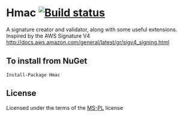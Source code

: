 Hmac [![Build status](https://ci.appveyor.com/api/projects/status/8ml3eb79e48t938s?svg=true)](https://ci.appveyor.com/project/andrewabest/hmac)
====

A signature creator and validator, along with some useful extensions. Inspired by the AWS Signature V4 http://docs.aws.amazon.com/general/latest/gr/sigv4_signing.html

## To install from NuGet

    Install-Package Hmac

## License

Licensed under the terms of the [MS-PL](https://opensource.org/licenses/MS-PL) license